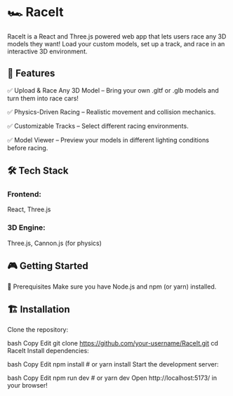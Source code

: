 # 🏎️ RaceIt
RaceIt is a React and Three.js powered web app that lets users race any 3D models they want! Load your custom models, set up a track, and race in an interactive 3D environment.

## 🚀 Features
✅ Upload & Race Any 3D Model – Bring your own .gltf or .glb models and turn them into race cars!

✅ Physics-Driven Racing – Realistic movement and collision mechanics.

✅ Customizable Tracks – Select different racing environments.

✅ Model Viewer – Preview your models in different lighting conditions before racing.

## 🛠️ Tech Stack
### Frontend: 
  React, Three.js

### 3D Engine:
  Three.js, Cannon.js (for physics)

## 🎮 Getting Started
🔧 Prerequisites
Make sure you have Node.js and npm (or yarn) installed.

## 🏗️ Installation
Clone the repository:

bash
Copy
Edit
git clone https://github.com/your-username/RaceIt.git
cd RaceIt
Install dependencies:

bash
Copy
Edit
npm install  # or yarn install
Start the development server:

bash
Copy
Edit
npm run dev  # or yarn dev
Open http://localhost:5173/ in your browser!
